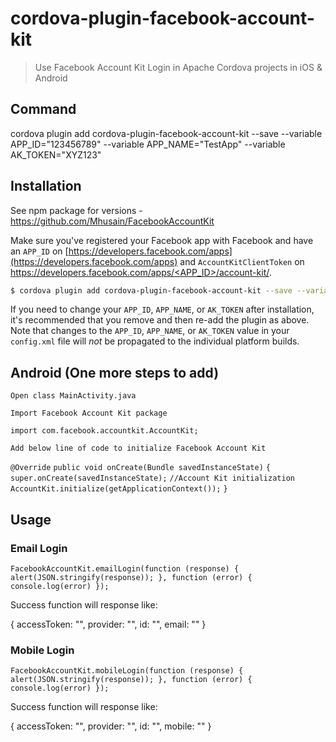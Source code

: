 # cordova-plugin-facebook-account-kit

> Use Facebook Account Kit Login in Apache Cordova projects in iOS & Android

## Command

cordova plugin add cordova-plugin-facebook-account-kit --save --variable APP_ID="123456789" --variable  APP_NAME="TestApp" --variable AK_TOKEN="XYZ123"

## Installation

See npm package for versions - https://github.com/Mhusain/FacebookAccountKit

Make sure you've registered your Facebook app with Facebook and have an `APP_ID` on [https://developers.facebook.com/apps](https://developers.facebook.com/apps) and `AccountKitClientToken` on [https://developers.facebook.com/apps/<APP_ID>/account-kit/](https://developers.facebook.com/apps/<APP_ID>/account-kit/).

```bash
$ cordova plugin add cordova-plugin-facebook-account-kit --save --variable APP_ID="123456789" --variable APP_NAME="myApplication" --variable AK_TOKEN="AccountKitClientToken"
```

If you need to change your `APP_ID`, `APP_NAME`, or `AK_TOKEN` after installation, it's recommended that you remove and then re-add the plugin as above. Note that changes to the `APP_ID`, `APP_NAME`, or `AK_TOKEN` value in your `config.xml` file will *not* be propagated to the individual platform builds.

## Android (One more steps to add)

`Open class MainActivity.java`

`Import Facebook Account Kit package`

`import com.facebook.accountkit.AccountKit;`

`Add below line of code to initialize Facebook Account Kit`

`@Override`
`public void onCreate(Bundle savedInstanceState)`
`{`
    `super.onCreate(savedInstanceState);`
    `//Account Kit initialization`
    `AccountKit.initialize(getApplicationContext());`
`}`

## Usage

### Email Login

`FacebookAccountKit.emailLogin(function (response) { alert(JSON.stringify(response)); }, function (error) { console.log(error) });`

Success function will response like:

{
accessToken: "<long string>",
provider: "<string>",
id: "<string>",
email: "<email>"
}

### Mobile Login

`FacebookAccountKit.mobileLogin(function (response) { alert(JSON.stringify(response)); }, function (error) { console.log(error) });`

Success function will response like:

{
accessToken: "<long string>",
provider: "<string>",
id: "<string>",
mobile: "<mobile>"
}

